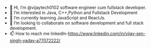 - 👋 Hi, I’m @vijaytech0102 software engineer cum fullstack developer.
- 👀 I’m interested in Java, C++,Python and Fullstack Development
- 🌱 I’m currently learning JavaScript and ReactJs.
- 💞️ I’m looking to collaborate on software development and full stack development.
- 📫 How to reach me linkedIn-https://www.linkedin.com/in/vijay-sen-singh-yadav-a77072222/

<!---
vijaytech0102/vijaytech0102 is a ✨ special ✨ repository because its `README.md` (this file) appears on your GitHub profile.
You can click the Preview link to take a look at your changes.
--->
